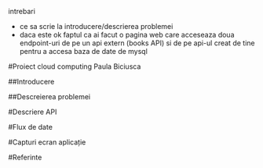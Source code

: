 intrebari

 - ce sa scrie la introducere/descrierea problemei
 - daca este ok faptul ca ai facut o pagina web care acceseaza doua endpoint-uri de pe un api extern (books API)
si de pe api-ul creat de tine pentru a accesa baza de date de mysql

#Proiect cloud computing
Paula Biciusca

##Introducere



##Descreierea problemei



#Descriere API



#Flux de date



#Capturi ecran aplicație



#Referinte
